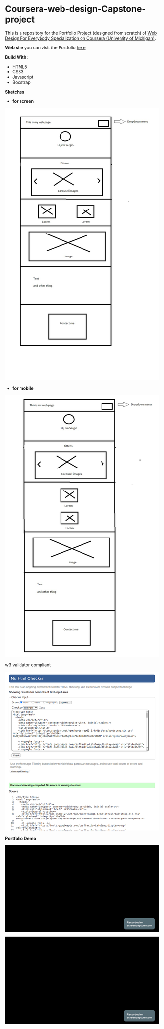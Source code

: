 # Coursera-web-design-Capstone-project

This is a repository for the Portfolio Project (designed from scratch) of [Web Design For Everybody Specialization on Coursera (University of Michigan)](https://www.coursera.org/specializations/web-design).

**Web site**
you can visit the Portfolio [here](https://renarin14.github.io/Coursera-web-design-Capstone-project/)

**Build With:**
* HTML5
* CSS3
* Javascript
* Boostrap

**Sketches**

* **for screen**

![screen](./img/sketch.jpeg)

* **for mobile**

![screen](./img/sketch%20movil.jpeg)

w3 validator compliant

![validation](./img/validation.png)

**Portfolio Demo**

![validation](./img/demo.gif)


![validation](./img/demo-movil.gif)